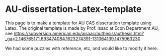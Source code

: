 # AU-dissertation-Latex-template

This page is to make a template for AU CAS dissertation template using Latex.
The original template is made by Prof. Issac at Econ Department AU, see https://subversion.american.edu/aisaac/authesis/authesis.htm?_ga=2.146765171.693474084.1623274391-131064139.1475963230

We had some puzzles with reference, etc, and would like to modify it here.
